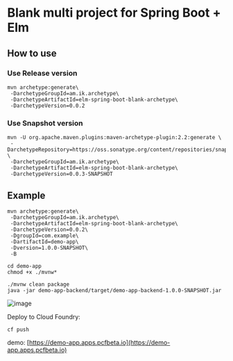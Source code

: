 # Blank multi project for Spring Boot + Elm

## How to use

### Use Release version

```
mvn archetype:generate\
 -DarchetypeGroupId=am.ik.archetype\
 -DarchetypeArtifactId=elm-spring-boot-blank-archetype\
 -DarchetypeVersion=0.0.2
```

### Use Snapshot version

```
mvn -U org.apache.maven.plugins:maven-archetype-plugin:2.2:generate \
 -DarchetypeRepository=https://oss.sonatype.org/content/repositories/snapshots \
 -DarchetypeGroupId=am.ik.archetype\
 -DarchetypeArtifactId=elm-spring-boot-blank-archetype\
 -DarchetypeVersion=0.0.3-SNAPSHOT
```

## Example

```
mvn archetype:generate\
 -DarchetypeGroupId=am.ik.archetype\
 -DarchetypeArtifactId=elm-spring-boot-blank-archetype\
 -DarchetypeVersion=0.0.2\
 -DgroupId=com.example\
 -DartifactId=demo-app\
 -Dversion=1.0.0-SNAPSHOT\
 -B

cd demo-app
chmod +x ./mvnw*

./mvnw clean package
java -jar demo-app-backend/target/demo-app-backend-1.0.0-SNAPSHOT.jar
```

![image](https://user-images.githubusercontent.com/106908/60767606-30f05800-a0f5-11e9-846c-c7ac0083d15f.png)


Deploy to Cloud Foundry:

```
cf push
```

demo: [https://demo-app.apps.pcfbeta.io](https://demo-app.apps.pcfbeta.io)